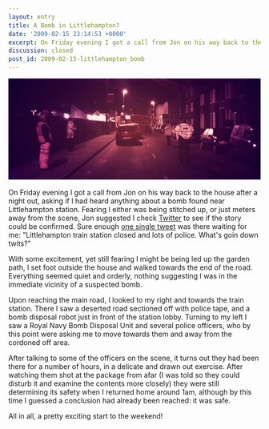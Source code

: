```yaml
---
layout: entry
title: A Bomb in Littlehampton?
date: '2009-02-15 23:14:53 +0000'
excerpt: On Friday evening I got a call from Jon on his way back to the house after a night out, asking if I had heard anything about a bomb found near Littlehampton station.
discussion: closed
post_id: 2009-02-15-littlehampton_bomb
---
```

![Bomb scene in Littlehampton](/assets/images/2009/02/littlehampton_bomb.jpg)

On Friday evening I got a call from Jon on his way back to the house after a night out, asking if I had heard anything about a bomb found near Littlehampton station. Fearing I either was being stitched up, or just meters away from the scene, Jon suggested I check [Twitter][1] to see if the story could be confirmed. Sure enough [one single tweet][2] was there waiting for me: "Littlehampton train station closed and lots of police. What's goin down twits?"

With some excitement, yet still fearing I might be being led up the garden path, I set foot outside the house and walked towards the end of the road. Everything seemed quiet and orderly, nothing suggesting I was in the immediate vicinity of a suspected bomb.

Upon reaching the main road, I looked to my right and towards the train station. There I saw a deserted road sectioned off with police tape, and a bomb disposal robot just in front of the station lobby. Turning to my left I saw a Royal Navy Bomb Disposal Unit and several police officers, who by this point were asking me to move towards them and away from the cordoned off area.

After talking to some of the officers on the scene, it turns out they had been there for a number of hours, in a delicate and drawn out exercise. After watching them shot at the package from afar (I was told so they could disturb it and examine the contents more closely) they were still determining its safety when I returned home around 1am, although by this time I guessed a conclusion had already been reached: it was safe.

All in all, a pretty exciting start to the weekend!

[1]: http://twitter.com/
[2]: http://twitter.com/JamesBullock/statuses/1208109114